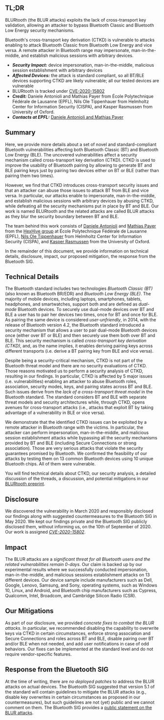 ## TL;DR

BLURtooth (the BLUR attacks) exploits the lack of cross-transport key
validation, allowing an attacker to bypass Bluetooth Classic and Bluetooth Low
Energy security mechanisms.

Bluetooth's cross-transport key derivation (CTKD) is vulnerable to attacks
enabling to attack Bluetooth Classic from Bluetooth Low Energy and vice versa.
A remote attacker in Bluetooth range may impersonate, man-in-the-middle, and
establish malicious sessions with arbitrary devices.

* ***Security Impact:*** device impersonation, man-in-the-middle, malicious
  session establishment with arbitrary devices
* ***Affected Devices:*** the attack is standard compliant, so all BT/BLE
  devices supporting CTKD are likely vulnerable; all our tested devices are
  vulnerable
* BLURtooth is tracked under [CVE-2020-15802](https://kb.cert.org/vuls/id/589825)
* ***Credit:*** Daniele Antonioli and Mathias Payer
  from École Polytechnique Fédérale de Lausanne (EPFL),
  Nils Ole Tippenhauer from Helmholtz Center for Information Security (CISPA),
  and Kasper Rasmussen from University of Oxford.
* ***Contacts at EPFL:***
  [Daniele Antonioli and Mathias Payer](mailto:daniele.antonioli@epfl.ch,mathias.payer@nebelwelt.net)


## Summary

Here, we provide more details about a set of novel and standard-compliant
Bluetooth vulnerabilities affecting both Bluetooth Classic (BT) and Bluetooth
Low Energy (BLE).  The uncovered vulnerabilities affect a security mechanism
called cross-transport key derivation (CTKD). CTKD is used to improve the
usability of Bluetooth pairing by allowing to generate BT and BLE pairing keys
just by pairing two devices either on BT or BLE (rather than pairing them two
times).

However, we find that CTKD introduces cross-transport security issues and that
an attacker can abuse those issues to attack BT from BLE and vice versa.  In
particular, our attacks enable to impersonate, man-in-the-middle, and establish
malicious sessions with arbitrary devices by abusing CTKD, while defeating all
the security mechanisms put in place by BT and BLE.  Our work is named BLURtooth
and the related attacks are called BLUR attacks as they blur the security
boundary between BT and BLE.

The team behind this work consists of
[Daniele Antonioli](https://francozappa.github.io/)
and
[Mathias Payer](https://nebelwelt.net/)
from the [HexHive group](https://hexhive.epfl.ch) at
École Polytechnique Fédérale de Lausanne (EPFL),
[Nils Ole Tippenhauer](https://tippenhauer.de/)
from Helmholtz Center for Information Security (CISPA), and
[Kasper Rasmussen](https://www.cs.ox.ac.uk/people/kasper.rasmussen/)
from the University of Oxford.

In the remainder of this document, we provide information on
technical details, disclosure, impact, our proposed mitigation, the response
from the Bluetooth SIG.


## Technical Details

The Bluetooth standard includes two technologies *Bluetooth Classic (BT)* (also
known as Bluetooth BR/EDR) and *Bluetooth Low Energy (BLE)*. The majority of
mobile devices, including laptops, smartphones, tablets, headphones, and
smartwatches, support both and are defined as *dual-mode* Bluetooth devices. To
securely use dual-mode devices over BT and BLE a user has to pair her devices
two times, once for BT and once for BLE. As pairing the same device is
considered *user-unfriendly*, in 2014, with the release of Bluetooth version
4.2, the Bluetooth standard introduced a security mechanism that allows a user
to pair dual-mode Bluetooth devices once (either over BT or BLE) and then
securely use them both over BT and BLE. This security mechanism is called
*cross-transport key derivation (CTKD)*, and, as the name implies, it enables
deriving pairing keys across different transports (i.e.  derive a BT pairing key
from BLE and vice versa).

Despite being a security-critical mechanism, CTKD is not part of the Bluetooth
threat model and there are no security evaluations of CTKD. Those reasons
motivated us to perform a security analysis of CTKD, resulting in our findings.
In particular, CTKD is affected by 5 major issues (i.e.  vulnerabilities)
enabling an attacker to abuse Bluetooth roles, association, security modes,
keys, and pairing states across BT and BLE. Such issues derive from the *lack of
a cross-transport threat model* in the Bluetooth standard. The standard
considers BT and BLE with separate threat models and security architectures
while, through CTKD, opens avenues for cross-transport attacks (i.e., attacks
that exploit BT by taking advantage of a vulnerability in BLE or vice versa).

We demonstrate that the identified CTKD issues can be exploited by a remote
attacker in Bluetooth range with the victims. In particular, the attacker can
perform impersonation, man-in-the-middle, and malicious session establishment
attacks while bypassing all the security mechanisms provided by BT and BLE
(including Secure Connections or strong association).  Those are very serious
attacks that violate the security guarantees promised by Bluetooth.  We
confirmed the feasibility of our attacks by testing them on 13 common Bluetooth
devices using 10 unique Bluetooth chips. All of them were vulnerable.

You will find technical details about CTKD, our security analysis, a detailed
discussion of the threads, a discussion, and potential mitigations in our
[BLURtooth preprint](https://arxiv.org/abs/2009.11776).


## Disclosure

We discovered the vulnerability in March 2020 and responsibly disclosed our
findings along with suggested countermeasures to the Bluetooth SIG in May 2020.
We kept our findings private and the Bluetooth SIG publicly disclosed them,
without informing us, on the 10th of September of 2020.  Our work is assigned
*[CVE-2020-15802](https://kb.cert.org/vuls/id/589825)*.


## Impact

The BLUR attacks are a *significant threat for all Bluetooth users and
the related vulnerabilities remain 0-days*. Our claim
is backed up by our experimental results where we successfully conducted
impersonation, man-in-the-middle, and malicious sessions establishment attacks
on 13 different devices. Our device sample include manufacturers such as
Dell, Google, Lenovo, Samsung, and Sony, operating systems, such as Windows
10, Linux, and Android, and Bluetooth chip manufacturers such as Cypress,
Qualcomm, Intel, Broadcom, and Cambridge Silicon Radio (CSR).


## Our Mitigations

As part of our disclosure, we provided *concrete fixes to combat the BLUR
attacks*. In particular, we recommended disabling the capability to overwrite
keys via CTKD in certain circumstances, enforce strong association and Secure
Connections and roles across BT and BLE, disable pairing over BT and/or BLE when
not needed, and add user notifications in case of odd behaviors. Our fixes can
be implemented at the standard level and do not require vendor-specific
features.


## Response from the Bluetooth SIG

At the time of writing, there are *no deployed patches* to address the BLUR
attacks on actual devices.  The Bluetooth SIG suggested that version 5.1 of the
standard will contain guidelines to mitigate the BLUR attacks (e.g., disable key
overwrites in certain circumstances as proposed in our countermeasures), but
such guidelines are not (yet) public and we cannot comment on them.  The
Bluetooth SIG provides a [public statement on the BLUR
attacks](https://www.bluetooth.com/learn-about-bluetooth/bluetooth-technology/bluetooth-security/blurtooth/).
